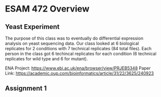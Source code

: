 # ESAM 472 Overview

## Yeast Experiment

The purpose of this class was to eventually do differential expression analysis
on yeast sequencing data. Our class looked at 6 biological replicates for 2
conditions with 7 technical replicates (84 total files). Each person in the
class got 6 techincal replicates for each condition (6 technical replicates for
wild type and 6 for mutant). 

ENA Project: https://www.ebi.ac.uk/ena/browser/view/PRJEB5348
Paper Link: https://academic.oup.com/bioinformatics/article/31/22/3625/240923

## Assignment 1

